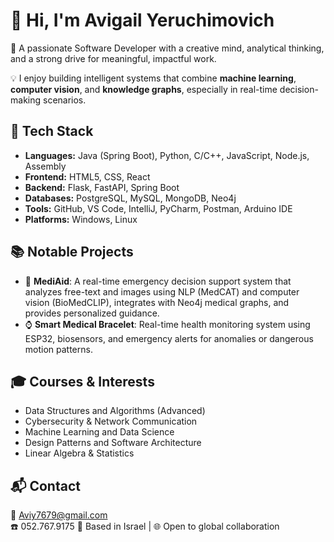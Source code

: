 # 👋 Hi, I'm Avigail Yeruchimovich

🎯 A passionate Software Developer with a creative mind, analytical thinking, and a strong drive for meaningful, impactful work.

💡 I enjoy building intelligent systems that combine **machine learning**, **computer vision**, and **knowledge graphs**, especially in real-time decision-making scenarios.

## 🔧 Tech Stack

- **Languages:** Java (Spring Boot), Python, C/C++, JavaScript, Node.js, Assembly  
- **Frontend:** HTML5, CSS, React  
- **Backend:** Flask, FastAPI, Spring Boot  
- **Databases:** PostgreSQL, MySQL, MongoDB, Neo4j  
- **Tools:** GitHub, VS Code, IntelliJ, PyCharm, Postman, Arduino IDE  
- **Platforms:** Windows, Linux

## 📚 Notable Projects

- 🧠 **MediAid**: A real-time emergency decision support system that analyzes free-text and images using NLP (MedCAT) and computer vision (BioMedCLIP), integrates with Neo4j medical graphs, and provides personalized guidance.  
- ⌚ **Smart Medical Bracelet**: Real-time health monitoring system using ESP32, biosensors, and emergency alerts for anomalies or dangerous motion patterns.

## 🎓 Courses & Interests

- Data Structures and Algorithms (Advanced)  
- Cybersecurity & Network Communication  
- Machine Learning and Data Science  
- Design Patterns and Software Architecture  
- Linear Algebra & Statistics

## 📬 Contact

📧 Aviy7679@gmail.com  
☎️ 052.767.9175
📍 Based in Israel | 🌐 Open to global collaboration  
